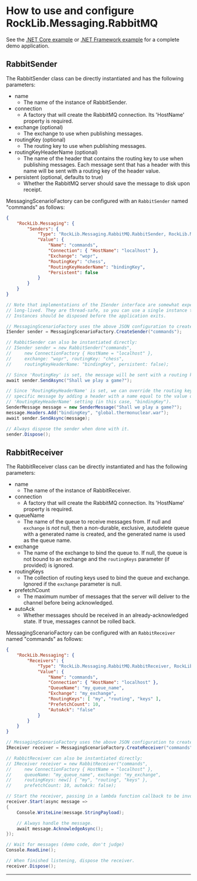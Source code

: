 # How to use and configure RockLib.Messaging.RabbitMQ

See the [.NET Core example] or [.NET Framework example] for a complete demo application.

## RabbitSender

The RabbitSender class can be directly instantiated and has the following parameters:

- name
  - The name of the instance of RabbitSender.
- connection
  - A factory that will create the RabbitMQ connection. Its 'HostName' property is required.
- exchange (optional)
  - The exchange to use when publishing messages.
- routingKey (optional)
  - The routing key to use when publishing messages.
- routingKeyHeaderName (optional)
  - The name of the header that contains the routing key to use when publishing messages. Each message sent that has a header with this name will be sent with a routing key of the header value.
- persistent (optional, defaults to true)
  - Whether the RabbitMQ server should save the message to disk upon receipt.

MessagingScenarioFactory can be configured with an `RabbitSender` named "commands" as follows:

```json
{
    "RockLib.Messaging": {
        "Senders": {
            "Type": "RockLib.Messaging.RabbitMQ.RabbitSender, RockLib.Messaging.RabbitMQ",
            "Value": {
                "Name": "commands",
                "Connection": { "HostName": "localhost" },
                "Exchange": "wopr",
                "RoutingKey": "chess",
                "RoutingKeyHeaderName": "bindingKey",
                "Persistent": false
            }
        }
    }
}
```

```c#
// Note that implementations of the ISender interface are somewhat expensive and intended to be
// long-lived. They are thread-safe, so you can use a single instance throughout your application.
// Instances should be disposed before the application exits.

// MessagingScenarioFactory uses the above JSON configuration to create a RabbitSender:
ISender sender = MessagingScenarioFactory.CreateSender("commands");

// RabbitSender can also be instantiated directly:
// ISender sender = new RabbitSender("commands",
//     new ConnectionFactory { HostName = "localhost" },
//     exchange: "wopr", routingKey: "chess",
//     routingKeyHeaderName: "bindingKey", persistent: false);

// Since 'RoutingKey' is set, the message will be sent with a routing key of "chess".
await sender.SendAsync("Shall we play a game?");

// Since 'RoutingKeyHeaderName' is set, we can override the routing key for a
// specific message by adding a header with a name equal to the value of the
// 'RoutingKeyHeaderName' setting (in this case, "bindingKey").
SenderMessage message = new SenderMessage("Shall we play a game?");
message.Headers.Add("bindingKey", "global.thermonuclear.war");
await sender.SendAsync(message);

// Always dispose the sender when done with it.
sender.Dispose();
```

## RabbitReceiver

The RabbitReceiver class can be directly instantiated and has the following parameters:

- name
  - The name of the instance of RabbitReceiver.
- connection
  - A factory that will create the RabbitMQ connection. Its 'HostName' property is required.
- queueName
  - The name of the queue to receive messages from. If null and `exchange` is *not* null, then a non-durable, exclusive, autodelete queue with a generated name is created, and the generated name is used as the queue name.
- exchange
  - The name of the exchange to bind the queue to. If null, the queue is not bound to an exchange and the `routingKeys` parameter (if provided) is ignored.
- routingKeys
  - The collection of routing keys used to bind the queue and exchange. Ignored if the `exchange` parameter is null.
- prefetchCount
  - The maximum number of messages that the server will deliver to the channel before being acknowledged.
- autoAck
  - Whether messages should be received in an already-acknowledged state. If true, messages cannot be rolled back.

MessagingScenarioFactory can be configured with an `RabbitReceiver` named "commands" as follows:

```json
{
    "RockLib.Messaging": {
        "Receivers": {
            "Type": "RockLib.Messaging.RabbitMQ.RabbitReceiver, RockLib.Messaging.RabbitMQ",
            "Value": {
                "Name": "commands",
                "Connection": { "HostName": "localhost" },
                "QueueName": "my_queue_name",
                "Exchange": "my_exchange",
                "RoutingKeys": [ "my", "routing", "keys" ],
                "PrefetchCount": 10,
                "AutoAck": "false"
            }
        }
    }
}
```

```c#
// MessagingScenarioFactory uses the above JSON configuration to create a RabbitReceiver:
IReceiver receiver = MessagingScenarioFactory.CreateReceiver("commands");

// RabbitReceiver can also be instantiated directly:
// IReceiver receiver = new RabbitReceiver("commands",
//     new ConnectionFactory { HostName = "localhost" },
//     queueName: "my_queue_name", exchange: "my_exchange",
//     routingKeys: new[] { "my", "routing", "keys" },
//     prefetchCount: 10, autoAck: false);

// Start the receiver, passing in a lambda function callback to be invoked when a message is received.
receiver.Start(async message =>
{
    Console.WriteLine(message.StringPayload);

    // Always handle the message.
    await message.AcknowledgeAsync();
});

// Wait for messages (demo code, don't judge)
Console.ReadLine();

// When finished listening, dispose the receiver.
receiver.Dispose();
```

---

[.NET Core example]: ../Example.Messaging.RabbitMQ.DotNetCore20
[.NET Framework example]: ../Example.Messaging.RabbitMQ.DotNetFramework451